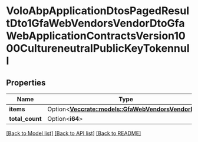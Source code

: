 # VoloAbpApplicationDtosPagedResultDto1GfaWebVendorsVendorDtoGfaWebApplicationContractsVersion1000CultureneutralPublicKeyTokennull

## Properties

Name | Type | Description | Notes
------------ | ------------- | ------------- | -------------
**items** | Option<[**Vec<crate::models::GfaWebVendorsVendorDto>**](gfa_web.Vendors.VendorDto.md)> |  | [optional]
**total_count** | Option<**i64**> |  | [optional]

[[Back to Model list]](../README.md#documentation-for-models) [[Back to API list]](../README.md#documentation-for-api-endpoints) [[Back to README]](../README.md)


